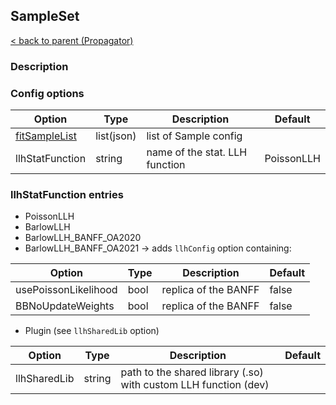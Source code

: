 ## SampleSet

[< back to parent (Propagator)](Propagator.md)

### Description

### Config options

| Option                          | Type       | Description                                               | Default    |
|---------------------------------|------------|-----------------------------------------------------------|------------|
| [fitSampleList](./Sample.md) | list(json) | list of Sample config                                  |            |
| llhStatFunction                 | string     | name of the stat. LLH function                            | PoissonLLH |

### llhStatFunction entries

 - PoissonLLH
 - BarlowLLH
 - BarlowLLH_BANFF_OA2020
 - BarlowLLH_BANFF_OA2021 -> adds `llhConfig` option containing:

| Option               | Type | Description          | Default |
|----------------------|------|----------------------|---------|
| usePoissonLikelihood | bool | replica of the BANFF | false   |
| BBNoUpdateWeights    | bool | replica of the BANFF | false   |


 - Plugin (see `llhSharedLib` option)

| Option       | Type   | Description                                                     | Default |
|--------------|--------|-----------------------------------------------------------------|---------|
| llhSharedLib | string | path to the shared library (.so) with custom LLH function (dev) |         |


